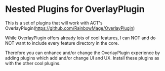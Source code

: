 # Nested Plugins for OverlayPlugin

This is a set of plugins that will work with ACT's OverlayPlugin(https://github.com/RainbowMage/OverlayPlugin)

While OverlayPlugin offers already lots of cool features, I can NOT and do NOT want to include every feature directory in the core.

Therefore you can enhance and/or change the OverlayPlugin experience by adding plugins which add and/or change UI and UX.
Install these plugins as with the other cool plugins.

